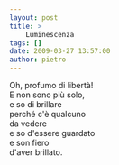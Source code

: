 ```yaml
---
layout: post
title: >
    Luminescenza
tags: []
date: 2009-03-27 13:57:00
author: pietro
---
```

Oh, profumo di libertà!<br/>E non sono più solo,<br/>e so di brillare<br/>perché c'è qualcuno<br/>da vedere<br/>e so d'essere guardato<br/>e son fiero<br/>d'aver brillato.
